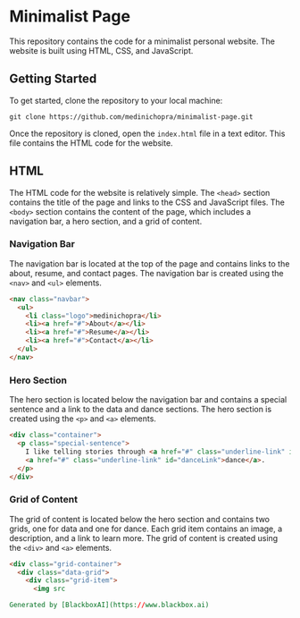  # Minimalist Page

This repository contains the code for a minimalist personal website. The website is built using HTML, CSS, and JavaScript.

## Getting Started

To get started, clone the repository to your local machine:

```
git clone https://github.com/medinichopra/minimalist-page.git
```

Once the repository is cloned, open the `index.html` file in a text editor. This file contains the HTML code for the website.

## HTML

The HTML code for the website is relatively simple. The `<head>` section contains the title of the page and links to the CSS and JavaScript files. The `<body>` section contains the content of the page, which includes a navigation bar, a hero section, and a grid of content.

### Navigation Bar

The navigation bar is located at the top of the page and contains links to the about, resume, and contact pages. The navigation bar is created using the `<nav>` and `<ul>` elements.

```html
<nav class="navbar">
  <ul>
    <li class="logo">medinichopra</li>
    <li><a href="#">About</a></li>
    <li><a href="#">Resume</a></li>
    <li><a href="#">Contact</a></li>
  </ul>
</nav>
```

### Hero Section

The hero section is located below the navigation bar and contains a special sentence and a link to the data and dance sections. The hero section is created using the `<p>` and `<a>` elements.

```html
<div class="container">
  <p class="special-sentence">
    I like telling stories through <a href="#" class="underline-link" id="dataLink">data</a> and
    <a href="#" class="underline-link" id="danceLink">dance</a>.
  </p>
</div>
```

### Grid of Content

The grid of content is located below the hero section and contains two grids, one for data and one for dance. Each grid item contains an image, a description, and a link to learn more. The grid of content is created using the `<div>` and `<a>` elements.

```html
<div class="grid-container">
  <div class="data-grid">
    <div class="grid-item">
      <img src

Generated by [BlackboxAI](https://www.blackbox.ai)